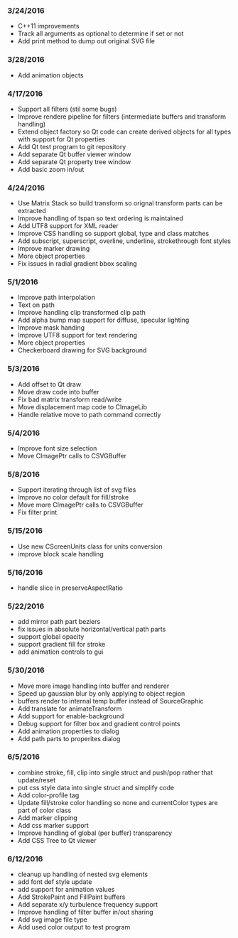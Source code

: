 ### 3/24/2016
 + C++11 improvements
 + Track all arguments as optional to determine if set or not
 + Add print method to dump out original SVG file

### 3/28/2016
 + Add animation objects

### 4/17/2016
 + Support all filters (stil some bugs)
 + Improve rendere pipeline for filters (intermediate buffers and transform handling)
 + Extend object factory so Qt code can create derived objects for all types with support for Qt properties
 + Add Qt test program to git repository
 + Add separate Qt buffer viewer window
 + Add separate Qt property tree window
 + Add basic zoom in/out

### 4/24/2016
 + Use Matrix Stack so build transform so orignal transform parts can be extracted
 + Improve handling of tspan so text ordering is maintained
 + Add UTF8 support for XML reader
 + Improve CSS handling so support global, type and class matches
 + Add subscript, superscript, overline, underline, strokethrough font styles
 + Improve marker drawing
 + More object properties
 + Fix issues in radial gradient bbox scaling

### 5/1/2016
 + Improve path interpolation
 + Text on path
 + Improve handling clip transformed clip path
 + Add alpha bump map support for diffuse, specular lighting
 + Improve mask handing
 + Improve UTF8 support for text rendering
 + More object properties
 + Checkerboard drawing for SVG background

### 5/3/2016
 + Add offset to Qt draw
 + Move draw code into buffer
 + Fix bad matrix transform read/write
 + Move displacement map code to CImageLib
 + Handle relative move to path command correctly

### 5/4/2016
 + Improve font size selection
 + Move CImagePtr calls to CSVGBuffer

### 5/8/2016
 + Support iterating through list of svg files
 + Improve no color default for fill/stroke
 + Move more CImagePtr calls to CSVGBuffer
 + Fix filter print

### 5/15/2016
 + Use new CScreenUnits class for units conversion
 + improve block scale handling

### 5/16/2016
 + handle slice in preserveAspectRatio

### 5/22/2016
 + add mirror path part beziers
 + fix issues in absolute horizontal/vertical path parts
 + support global opacity
 + support gradient fill for stroke
 + add animation controls to gui

### 5/30/2016
 + Move more image handling into buffer and renderer
 + Speed up gaussian blur by only applying to object region
 + buffers render to internal temp buffer instead of SourceGraphic
 + Add translate for animateTransform
 + Add support for enable-background
 + Debug support for filter box and gradient control points
 + Add animation properties to dialog
 + Add path parts to properites dialog

### 6/5/2016
 + combine stroke, fill, clip into single struct and push/pop rather that update/reset
 + put css style data into single struct and simplify code
 + Add color-profile tag
 + Update fill/stroke color handling so none and currentColor types are part of color class
 + Add marker clipping
 + Add css marker support
 + Improve handling of global (per buffer) transparency
 + Add CSS Tree to Qt viewer

### 6/12/2016
 + cleanup up handling of nested svg elements
 + add font def style update
 + add support for animation values
 + Add StrokePaint and FillPaint buffers
 + Add separate x/y turbulence frequency support
 + Improve handling of filter buffer in/out sharing
 + Add svg image file type
 + Add used color output to test program
